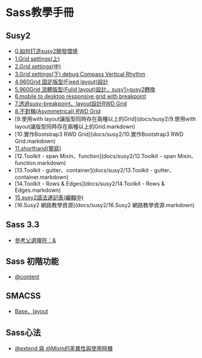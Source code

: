 Sass教學手冊
====================

Susy2
--------------------------
* [0.如何打造susy2開發環境](docs/susy2/0.如何打造susy2開發環境.markdown)
* [1.Grid settings(上)](docs/susy2/1.markdown)
* [2.Grid settings(中)](docs/susy2/2.markdown)
* [3.Grid settings(下) debug Compass Vertical Rhythm ](docs/susy2/3.markdown)
* [4.960Grid 固定版型(Fixed layout)設計](docs/susy2/4.markdown)
* [5.960Grid 流體版型(Fulid layout)設計，susy1>susy2轉換](docs/susy2/5.markdown)
* [6.mobile to desktop responsive grid with breakpoint](docs/susy2/6.markdown)
* [7.透過susy-breakpoint、layout設計RWD Grid](docs/susy2/7.markdown)
* [8.不對稱(Asymmetrical) RWD Grid](docs/susy2/8.markdown)
* [9.使用with layout讓版型同時存在兩種以上的Grid](docs/susy2/9.使用with layout讓版型同時存在兩種以上的Grid.markdown)
* [10.實作Bootstrap3 RWD Grid](docs/susy2/10.實作Bootstrap3 RWD Grid.markdown)
* [11.shorthand(簡寫)](docs/susy2/11.shorthand(簡寫).markdown)   
* [12.Toolkit - span Mixin、function](docs/susy2/12.Toolkit - span Mixin、function.markdown)   
* [13.Toolkit - gutter、container](docs/susy2/13.Toolkit - gutter、container.markdown) 
* [14.Toolkit - Rows & Edges](docs/susy2/14.Toolkit - Rows & Edges.markdown)
* [15.susy2語法速記表(編輯中)](docs/susy2/15.susy語法速記表.markdown)
* [16.Susy2 網路教學資源](docs/susy2/16.Susy2 網路教學資源.markdown)

 






Sass 3.3
--------------------------
* [參考父選擇符：&](docs/Sass3.3/1.markdown)

Sass 初階功能
--------------------------
* [@content](docs/Sass/@content.markdown)

SMACSS
--------------------------
* [Base、layout](docs/SMACSS/1.markdown)

Sass心法
---------------------------
* [@extend 與 @Mixin的差異性與使用時機](docs/Sass/@extend與@Mixin的使用時機.markdown)
